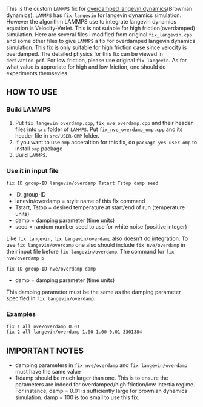 This is the custom `LAMMPS` fix for [overdamped langevin dynamics](https://en.wikipedia.org/wiki/Brownian_dynamics)(Brownian dynamics). `LAMMPS` has `fix langevin` for langevin dynamics simulation. However the algorithm LAMMPS use to integrate langevin dynamics equation is Velocity-Verlet. This is not suiable for high friction(overdamped) simulation. Here are several files I modified from original `fix_langevin.cpp` and some other files to give `LAMMPS` a fix for overdamped langevin dynamics simulation. This fix is only suitable for high friction case since velocity is overdamped. The detailed physics for this fix can be viewed in `derivation.pdf`. For low friction, please use original `fix langevin`. As for what value is approriate for high and low friction, one should do experiments themsevles.

## HOW TO USE

### Build LAMMPS

1. Put `fix_langevin_overdamp.cpp`, `fix_nve_overdamp.cpp` and their header files into `src` folder of `LAMMPS`. Put `fix_nve_overdamp_omp.cpp` and its header file in `src/USER-OMP` folder.
2. If you want to use `omp` acceraltion for this fix, do `package yes-user-omp` to install `omp` package
3. Build `LAMMPS`.

### Use it in input file

```
fix ID group-ID langevin/overdamp Tstart Tstop damp seed
```

* ID, group-ID
* lanevin/overdamp = style name of this fix command
* Tstart, Tstop = desired temperature at start/end of run (temperature units)
* damp = damping parameter (time units)
* seed = random number seed to use for white noise (positive integer)

Like `fix langevin`, `fix langevin/overdamp` also doesn't do integration. To use `fix langevin/overdamp` one also should include `fix nve/overdamp` in their input file before `fix langevin/overdamp`. The command for `fix nve/overdamp` is 

```
fix ID group-ID nve/overdamp damp
```

* damp = damping parameter (time units)

This damping parameter must be the same as the damping parameter specified in `fix langevin/overdamp`.

### Examples

```
fix 1 all nve/overdamp 0.01
fix 2 all langevin/overdamp 1.00 1.00 0.01 3301384
```

## IMPORTANT NOTES

* damping parameters in `fix nve/overdamp` and `fix langevin/overdamp` must have the same value
* 1/damp should be much larger than one. This is to ensure the parameters are indeed for overdamped/high friction/low intertia regime. For instance, damp = 0.01 is sufficiently large for brownian dynamics simulation. damp = 100 is too small to use this fix.
